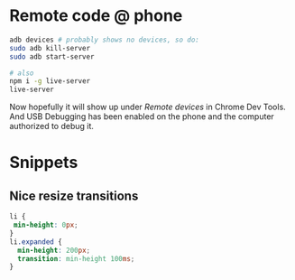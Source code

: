 # Remote code @ phone

```sh
adb devices # probably shows no devices, so do:
sudo adb kill-server 
sudo adb start-server

# also
npm i -g live-server
live-server
```

Now hopefully it will show up under *Remote devices* in Chrome Dev Tools.
And USB Debugging has been enabled on the phone and the computer authorized to debug it.

# Snippets

## Nice resize transitions

```css
li {
 min-height: 0px;
}
li.expanded {
  min-height: 200px;
  transition: min-height 100ms;
}
```